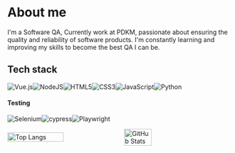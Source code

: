 # About me

I'm a Software QA, Currently work at PDKM, passionate about ensuring the quality and reliability of software products. I'm constantly learning and improving my skills to become the best QA I can be.  

## Tech stack
![Vue.js](https://img.shields.io/badge/vuejs-%2335495e.svg?style=for-the-badge&logo=vuedotjs&logoColor=%234FC08D)![NodeJS](https://img.shields.io/badge/node.js-6DA55F?style=for-the-badge&logo=node.js&logoColor=white)![HTML5](https://img.shields.io/badge/html5-%23E34F26.svg?style=for-the-badge&logo=html5&logoColor=white)![CSS3](https://img.shields.io/badge/css3-%231572B6.svg?style=for-the-badge&logo=css3&logoColor=white)![JavaScript](https://img.shields.io/badge/javascript-%23323330.svg?style=for-the-badge&logo=javascript&logoColor=%23F7DF1E)![Python](https://img.shields.io/badge/python-3670A0?style=for-the-badge&logo=python&logoColor=ffdd54)

#### Testing

![Selenium](https://img.shields.io/badge/-selenium-%43B02A?style=for-the-badge&logo=selenium&logoColor=white)![cypress](https://img.shields.io/badge/-cypress-%23E5E5E5?style=for-the-badge&logo=cypress&logoColor=058a5e)![Playwright](https://img.shields.io/badge/-playwright-%232EAD33?style=for-the-badge&logo=playwright&logoColor=white)


<div style="display: flex; align-items: center; gap: 10px;">
  <img src="https://github-readme-stats.vercel.app/api/top-langs/?username=PXXNNAN" alt="Top Langs" style="width: 50%;">
  <img src="https://github-readme-stats.vercel.app/api?username=PXXNNAN" alt="GitHub Stats" style="width: 35%;">
</div>
